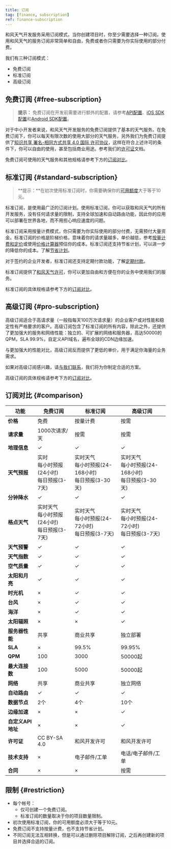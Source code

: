 ```yaml
---
title: 订阅
tag: [finance, subscription]
ref: finance-subscription
---
```


和风天气开发服务采用订阅模式，当你创建项目时，你至少需要选择一种订阅。使用和风天气的服务订阅非常简单和自由，免费或者你只需要为你实际使用的部分付费。

我们有三种订阅模式：

- 免费订阅
- 标准订阅
- 高级订阅

## 免费订阅 {#free-subscription}

> **提示：** 免费订阅在开发前需要进行额外的配置，请参考[API配置](/docs/configuration/api-config/)、[iOS SDK配置](/docs/configuration/ios-sdk-config/)和[Android SDK配置](/docs/configuration/android-sdk-config/)。

对于中小开发者来说，和风天气开发服务的免费订阅提供了基本的天气服务。在免费订阅下，你可以每天有限次数的使用大部分的天气服务，另外我们为免费订阅提供了[知识共享 署名-相同方式共享 4.0 国际 许可协议](https://creativecommons.org/licenses/by-sa/4.0/deed.zh-Hans)，这样在符合上述许可的条件下，你可以自由的使用，甚至包括商业用途。参考我们的[许可证](/docs/terms/license/)文档。

免费订阅可使用的天气服务和其他规格请参考下方的[订阅对比](/docs/finance/subscription/#comparison)。

## 标准订阅 {#standard-subscription}

> **提示：**在初次使用标准订阅时，你需要确保你的[可用额度](/docs/finance/billing-and-payment/#credit)大于等于10元。

标准订阅，是使用最广泛的订阅计划。使用标准订阅，你可以获取和风天气的所有开发服务，没有任何请求量的限制，支持全球加速和自动路由功能，因此你的应用可以部署在世界各地，而不用担心响应速度的问题。

标准订阅采用按量计费模式，你只需要为你实际使用的部分付费，无需预付大量资金。标准订阅的价格是阶梯价格，意味着你的请求量越多，单价越低，参考[按量计费和定价](/docs/finance/pricing/)或使用[价格计算器](https://console.qweather.com/#/calculator)预估你的成本。标准订阅还支持节省计划，可以进一步的降低你的成本。了解[节省计划](/docs/finance/saving-plans/)。

对于签约的企业开发者，标准订阅还支持定期付款功能，了解[定期付款](/docs/finance/billing-and-payment/#payment)。

标准订阅提供了[和风天气许可](/docs/terms/license/)，你可以更加自由和方便在你的业务中使用我们的服务。

标准订阅的具体规格请参考下方的[订阅对比](/docs/finance/subscription/#comparison)。

## 高级订阅 {#pro-subscription}

高级订阅适合于高请求量（一般指每天100万次请求量）的企业客户或对性能和稳定性有严格要求的客户。高级订阅包含了标准订阅的所有内容，除此之外，还提供了更加强大的服务和网络性能：独立的、可扩展的网络和服务器，高达50000的QPM，SLA 99.9%，自定义API域名，遍布全球的CDN边缘加速。

与更加强大的性能对比，高级订阅反而提供了更低的单价，用于满足你海量的业务需求。

如果对高级订阅感兴趣，请[与我们联系](https://www.qweather.com/contact)，我们将为你制定合适的方案。

高级订阅的具体规格请参考下方的[订阅对比](/docs/finance/subscription/#comparison)。

## 订阅对比 {#comparison}

| **功能** | **免费订阅** | **标准订阅** | **高级订阅** |
| --- | --- | --- | --- |
| **价格**          | 免费 | 按量计费| 按需  |
| **请求量**        | 1000次请求/天 | 按需  | 按需  |
| **地理信息**      | &#10003; | &#10003; | &#10003;|
| **天气预报**      | 实时<br>每小时预报(24小时)<br>每日预报(3-7天) | 实时天气<br>每小时预报(24-168小时)<br>每日预报(3-30天)| 实时天气<br>每小时预报(24-168小时)<br>每日预报(3-30天) |
| **分钟降水**      | &#10003; | &#10003; | &#10003;|
| **格点天气**      | 实时天气<br>每小时预报(24小时)<br>每日预报(3-7天) | 实时天气<br>每小时预报(24-72小时)<br>每日预报(3-7天) | 实时天气<br>每小时预报(24-72小时)<br>每日预报(3-7天) |
| **天气预警**      | &#10003; | &#10003; | &#10003;|
| **天气指数**      | &#10003; | &#10003; | &#10003;|
| **空气质量**      | &#10003; | &#10003; | &#10003;|
| **太阳和月亮**    | &#10003; | &#10003; | &#10003;|
| **时光机**        | &times;| &#10003; | &#10003;|
| **台风**          | &times;| &#10003; | &#10003;|
| **海洋**          | &times;| &#10003; | &#10003;|
| **太阳辐照**      | &times;| &times;  | &#10003;  |
| **服务器性能**    | 共享 | 商业共享| 独立部署 |
| **SLA**           | &times; | 99.5%  | 99.95% |
| **QPM**           | 100  | 3000  | 50000起 |
| **最大连接数**    | 100| 5000 | 50000起  |
| **网络**          | 共享 | 商业共享  | 独立网络  |
| **自动路由**      | &#10003; | &#10003; | &#10003;|
| **数据节点**      | 2个 | 4个  | 10个|
| **边缘加速**      | &times;| &times;  | &#10003;  |
| **自定义API地址** | &times;| &times;  | &#10003;  |
| **许可证**        | CC BY-SA 4.0 | 和风开发许可  | 和风开发许可   |
| **技术支持**      | &times;  | 电子邮件/工单 | 电话/电子邮件/工单 |
| **合同**          | &times; | &times;  | 按需 |


## 限制 {#restriction}

- 每个帐号：
  - 仅可创建一个免费订阅。
  - 标准订阅的数量取决于你的项目数量限制。
- 初次使用标准订阅，你的可用额度必须大于等于10元。 
- 免费订阅不支持按量计费，也不支持节省计划。
- 不同订阅无法互相转换，但是可以通过删除项目解除订阅，之后再创建新的项目并选择合适的订阅。